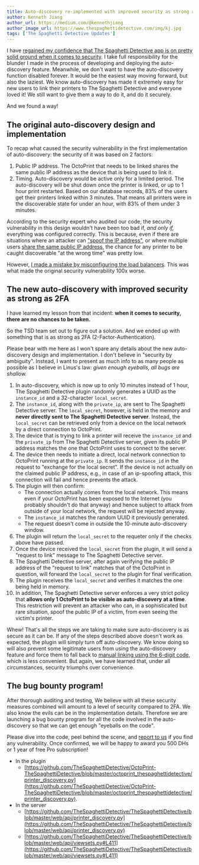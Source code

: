 ```yaml
---
title: Auto-discovery re-implemented with improved security as strong as 2FA
author: Kenneth Jiang
author_url: https://medium.com/@kennethjiang
author_image_url: https://www.thespaghettidetective.com/img/kj.jpg
tags: ['The Spaghetti Detective Updates']
---
```


I have [regained my confidence that The Spaghetti Detective app is on pretty solid ground when it comes to security](/blog/2021/09/11/security-incident-update). I take full responsibility for the blunder I made in the process of developing and deploying the auto-discovery feature. Meanwhile, we don't want to have the auto-discovery function disabled forever. It would be the easiest way moving forward, but also the laziest. We know auto-discovery has made it extremely easy for new users to link their printers to The Spaghetti Detective and everyone loved it! We still want to give them a way to do it, and do it securely.

And we found a way!

## The original auto-discovery design and implementation

<!-- truncate -->

To recap what caused the security vulnerability in the first implementation of auto-discovery: the security of it was based on 2 factors:

1. Public IP address. The OctoPrint that needs to be linked shares the same public IP address as the device that is being used to link it.
2. Timing. Auto-discovery would be active only for a limited period. The auto-discovery will be shut down once the printer is linked, or up to 1 hour print restarted. Based on our database records, 83% of the users get their printers linked within 3 minutes. That means all printers were in the discoverable state for under an hour, with 83% of them under 3 minutes.

According to the security expert who audited our code, the security vulnerability in this design wouldn't have been too bad if, *and only if,* everything was configured correctly. This is because, even if there are situations where an attacker can ["spoof the IP address"](https://www.kaspersky.com/resource-center/threats/ip-spoofing), or where multiple users [share the same public IP address](https://en.wikipedia.org/wiki/Carrier-grade_NAT), the chance for any printer to be caught discoverable "at the wrong time" was pretty low.

However, [I made a mistake by misconfiguring the load balancers](/blog/2021/08/19/what-happened-last-night#the-technical-details). This was what made the original security vulnerability 100x worse.

## The new auto-discovery with improved security as strong as 2FA

I have learned my lesson from that incident: **when it comes to security, there are no chances to be taken.**

So the TSD team set out to figure out a solution. And we ended up with something that is as strong as 2FA (2-Factor-Authentication).

Please bear with me here as I won't spare any details about the new auto-discovery design and implementation. I don't believe in "security by ambiguity". Instead, I want to present as much info to as many people as possible as I believe in Linus's law: *given enough eyeballs, all bugs are shallow.*

1. In auto-discovery, which is now up to only 10 minutes instead of 1 hour, The Spaghetti Detective plugin randomly generates a UUID as the `instance_id` and a 32-character `local_secret`.
1. The `instance_id`, along with the `private_ip`, are sent to The Spaghetti Detective server. The `local_secret`, however, is held in the memory and **never directly sent to The Spaghetti Detective server**. Instead, the `local_secret` can be retrieved only from a device on the local network by a direct connection to OctoPrint.
1. The device that is trying to link a printer will receive the `instance_id` and the `private_ip` from The Spaghetti Detective server, given its public IP address matches the one that OctoPrint uses to connect to the server.
1. The device then needs to initiate a direct, local network connection to OctoPrint running at the `private_ip`. It sends the `instance_id` in the request to "exchange for the local secret". If the device is not actually on the claimed public IP address, e.g., in case of an ip-spoofing attack, this connection will fail and hence prevents the attack.
1. The plugin will then confirm:
    - The connection actually comes from the local network. This means even if your OctoPrint has been exposed to the Internet (you probably shouldn't do that anyway) and hence subject to attack from outside of your local network, the request will be rejected anyway.
    - The `instance_id` matches the random UUID it previously generated.
    - The request doesn't come in outside the 10-minute auto-discovery window.
1. The plugin will return the `local_secret` to the requeter only if the checks above have passed.
1. Once the device received the `local_secret` from the plugin, it will send a "request to link" message to The Spaghetti Detective server.
1. The Spaghetti Detective server, after again verifying the public IP address of the "request to link" matches that of the OctoPrint in question, will forward the `local_secret` to the plugin for final verification.
1. The plugin receives the `local_secret` and verifies it matches the one being held in memory.
1. In addition, The Spaghetti Detective server enforces a very strict policy that **allows only 1 OctoPrint to be visible as auto-discovery at a time**. This restriction will prevent an attacker who can, in a sophisticated but rare situation, spoof the public IP of a victim, from even seeing the victim's printer.

Whew! That's all the steps we are taking to make sure auto-discovery is as secure as it can be. If any of the steps described above doesn't work as expected, the plugin will simply turn off auto-discovery. We know doing so will also prevent some legitimate users from using the auto-discovery feature and force them to fall back to [manual linking using the 6-digit code](/docs/user_guides/octoprint-plugin-setup-manual-link), which is less convenient. But again, we have learned that, under all circumstances, security triumphs over convenience.


## The bug bounty program!

After thorough auditing and testing, We believe with all these security measures combined will amount to a level of security compared to 2FA. We also know the evils can be in the implementation details. Therefore we are launching a bug bounty program for all the code involved in the auto-discovery so that we can get enough "eyeballs on the code".

Please dive into the code, peel behind the scene, and [report to us](mailto:support@thespaghettidetective.com) if you find any vulnerability. Once confirmed, we will be happy to award you 500 DHs or 1 year of free Pro subscription!

- In the plugin
    - [https://github.com/TheSpaghettiDetective/OctoPrint-TheSpaghettiDetective/blob/master/octoprint_thespaghettidetective/printer_discovery.py](https://github.com/TheSpaghettiDetective/OctoPrint-TheSpaghettiDetective/blob/master/octoprint_thespaghettidetective/printer_discovery.py).
- In the server
    - [https://github.com/TheSpaghettiDetective/TheSpaghettiDetective/blob/master/web/api/printer_discovery.py](https://github.com/TheSpaghettiDetective/TheSpaghettiDetective/blob/master/web/api/printer_discovery.py)
    - [https://github.com/TheSpaghettiDetective/TheSpaghettiDetective/blob/master/web/api/viewsets.py#L411](https://github.com/TheSpaghettiDetective/TheSpaghettiDetective/blob/master/web/api/viewsets.py#L411)


